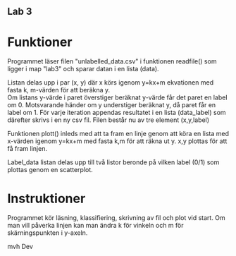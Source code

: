 ## Lab 3

# Funktioner
Programmet läser filen "unlabelled_data.csv" i funktionen readfile() som ligger i map "lab3" och sparar datan i en lista (data). 

Listan delas upp i par (x, y) där x körs igenom y=kx+m ekvationen med fasta k, m-värden för att beräkna y.  
Om listans y-värde i paret överstiger beräknat y-värde får det paret en label om 0. Motsvarande händer om y understiger beräknat y, då paret får en label om 1. 
För varje iteration appendas resultatet i en lista (data_label) som därefter skrivs i en ny csv fil. Filen består nu av tre element (x,y,label) 

Funktionen plott() inleds med att ta fram en linje genom att köra en lista med x-värden igenom y=kx+m med fasta k,m för att räkna ut y. x,y plottas för att få fram linjen.

Label_data listan delas upp till två listor beronde på vilken label (0/1) som plottas genom en scatterplot. 

# Instruktioner
Programmet kör läsning, klassifiering, skrivning av fil och plot vid start. 
Om man vill påverka linjen kan man ändra k för vinkeln och m för skärningspunkten i y-axeln. 

mvh
Dev





